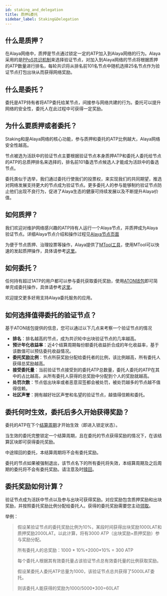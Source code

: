 ```yaml
---
id: staking_and_delegation
title: 质押&委托
sidebar_label: Staking&Delegation
---
```




## 什么是质押？

在Alaya网络中，质押是节点通过锁定一定的ATP加入到Alaya网络的行为。Alaya采用的是[PPoS共识机制](/alaya-devdocs/zh-CN/Economic_Model#ppos%E5%85%B1%E8%AF%86)来选择验证节点，对加入到Alaya网络的节点将根据质押的ATP数量进行排名，每轮共识将从排名前101名节点中随机选择25名节点作为验证节点打包出块从而获得网络奖励。



## 什么是委托？

委托是ATP持有者将ATP委托给某节点，间接参与网络共建的行为。委托可以提升网络的安全性，委托人在此过程中可获得一定奖励。




## 为什么要质押或者委托？

Staking和是Alaya网络的核心功能，参与质押和委托的ATP比例越大，Alaya网络安全性越高。

节点被选为活跃中的验证节点主要根据验证节点本身质押ATP和委托人委托给节点的ATP的总质押排名来选择的，排名前101备选节点候选人才能成为活跃中的备选节点。

委托类似于选举，我们通过委托行使我们的投票权，来实现我们的共同期望，推选对网络发展支持更大的节点成为验证节点。更多委托人的参与能够制约验证节点防止他们出现不良行为，促进了Alaya生态的健康可持续发展以及不断提升Alaya价值。



## 如何质押？

我们欢迎对维护网络感兴趣的ATP持有人运行一个Alaya节点，并质押成为Alaya验证节点。详细Alaya节点介绍和操作过程见[Alaya节点页面](/)

为便于节点质押、治理投票等操作，Alaya提供了[MTool工具](/)，使用MTool可以快速的发起质押操作，具体请参考[这里](/)。



## 如何委托？

任何持有超过1ATP的用户都可以参与委托获取委托奖励，使用[ATON钱包](/)即可简单完成委托操作，具体请参考[这里](/alaya-devdocs/zh-CN/ATON-user-manual#委托)。

欢迎提交更多好用支持Alaya委托服务的应用。




## 如何选择值得委托的验证节点？

基于ATON钱包提供的信息，您可以通过以下几点来考察一个验证节点的情况

- **排名**：排名越高的节点，成为共识轮中出块验证节点的几率越高。
-  **预计年化收益率**：近4个结算周期每份额委托收益折合成的年化收益率，基于该数值可以预估委托收益情况。
- **委托奖励比例**：节点所获奖励分配给委托者的比例，该比例越高，所有委托人获得总奖励越高。
- **接受委托量**：当前验证节点接受到的委托ATP总数量，委托人委托的ATP在其中的占比越高，从所有委托人获得的总奖励中分配到个人的奖励就越高。
- **处罚次数**：节点低出块率或者恶意双签都会被处罚，被处罚越多的节点越不值得信赖。
- **社区声誉**：拥有越好社区声誉和名望的验证节点，越值得信赖和委托。



## 委托何时生效，委托后多久开始获得奖励？

委托的ATP在下个[结算周期](/alaya-devdocs/zh-CN/Economic_Model#Alaya%E4%B8%AD%E7%9A%84%E7%BB%8F%E6%B5%8E%E5%91%A8%E6%9C%9F)才开始生效（即进入锁定状态）。

当生效的委托完整锁定一个结算周期，且在委托的节点获得奖励的情况下，在该结算区块即可获得委托奖励。

中途赎回的委托，本结算周期将不会有委托奖励。

委托的节点如果被强制退出，该节点名下的所有委托将失效，本结算周期及之后周期的委托将不会有委托奖励。请注意及时[赎回](/)。



## 委托奖励如何计算？

验证节点成为活跃中节点以及参与出块可获得奖励。对应奖励包含质押奖励和出块奖励，并按照委托奖励比例分配给委托人。获得的委托奖励需要您主动[领取](/)。

举例：

>
> 假设某验证节点的委托奖励比例为10%，某段时间获得出块奖励1000LAT和质押奖励2000LAT。以此计算，将有3000 ATP（出块奖励+质押奖励）参与奖励分配。
>
> 所有委托人的总奖励：1000 * 10%+2000*10% = 300 ATP
>
>每个委托人根据其有效委托量占该验证节点总有效委托量的比例获取奖励。
>
>假设某委托人委托ATP总量为1000，该验证节点总共获得了5000LAT委托。
>
>则该委托人能获得的奖励为1000/5000*300=60LAT


